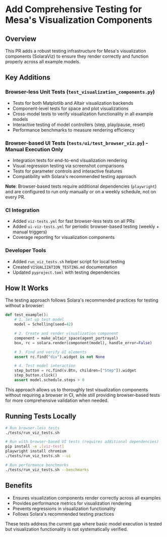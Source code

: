 # Add Comprehensive Testing for Mesa's Visualization Components

## Overview
This PR adds a robust testing infrastructure for Mesa's visualization components (SolaraViz) to ensure they render correctly and function properly across all example models.

## Key Additions

### Browser-less Unit Tests (`test_visualization_components.py`)
- Tests for both Matplotlib and Altair visualization backends
- Component-level tests for space and plot visualizations
- Cross-model tests to verify visualization functionality in all example models
- Interactive testing of model controllers (step, play/pause, reset)
- Performance benchmarks to measure rendering efficiency

### Browser-based UI Tests (`tests/ui/test_browser_viz.py`) - Manual Execution Only
- Integration tests for end-to-end visualization rendering
- Visual regression testing via screenshot comparisons
- Tests for parameter controls and interactive features
- Compatibility with Solara's recommended testing approach

**Note**: Browser-based tests require additional dependencies (`playwright`) and are configured to run only manually or on a weekly schedule, not on every PR.

### CI Integration
- Added `viz-tests.yml` for fast browser-less tests on all PRs
- Added `ui-viz-tests.yml` for periodic browser-based testing (weekly + manual triggers)
- Coverage reporting for visualization components

### Developer Tools
- Added `run_viz_tests.sh` helper script for local testing
- Created `VISUALIZATION_TESTING.md` documentation
- Updated `pyproject.toml` with testing dependencies

## How It Works

The testing approach follows Solara's recommended practices for testing without a browser:

```python
def test_example():
    # 1. Set up test model
    model = Schelling(seed=42)

    # 2. Create and render visualization component
    component = make_altair_space(agent_portrayal)
    box, rc = solara.render(component(model), handle_error=False)

    # 3. Find and verify UI elements
    assert rc.find("div").widget is not None

    # 4. Test model interaction
    step_button = rc.find(v.Btn, children=["Step"]).widget
    step_button.click()
    assert model.schedule.steps > 0
```

This approach allows us to thoroughly test visualization components without requiring a browser in CI, while still providing browser-based tests for more comprehensive validation when needed.

## Running Tests Locally

```bash
# Run browser-less tests
./tests/run_viz_tests.sh

# Run with browser-based UI tests (requires additional dependencies)
pip install -e .[viz-test]
playwright install chromium
./tests/run_viz_tests.sh --ui

# Run performance benchmarks
./tests/run_viz_tests.sh --benchmarks
```

## Benefits
- Ensures visualization components render correctly across all examples
- Provides performance metrics for visualization rendering
- Prevents regressions in visualization functionality
- Follows Solara's recommended testing practices

These tests address the current gap where basic model execution is tested but visualization functionality is not systematically verified.